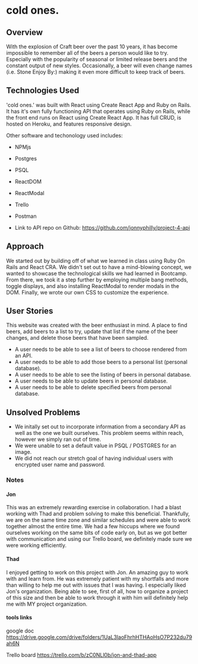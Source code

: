 # cold ones.

## Overview
With the explosion of Craft beer over the past 10 years, it has become impossible to remember all of the beers a person would like to try.  Especially with the popularity of seasonal or limited release beers and the constant output of new styles. Occasionally, a beer will even change names (i.e. Stone Enjoy By:) making it even more difficult to keep track of beers.

## Technologies Used
'cold ones.' was built with React using Create React App and Ruby on Rails. It has it's own fully functioning API that operates using Ruby on Rails, while the front end runs on React using Create React App. It has full CRUD, is hosted on Heroku, and features responsive design.

Other software and techonology used includes:
- NPMjs
- Postgres
- PSQL
- ReactDOM
- ReactModal
- Trello
- Postman

- Link to API repo on Github:
https://github.com/jonnyphilly/project-4-api

## Approach
We started out by building off of what we learned in class using Ruby On Rails and React CRA. We didn't set out to have a mind-blowing concept, we wanted to showcase the technological skills we had learned in Bootcamp. From there, we took it a step further by employing multiple bang methods, toggle displays, and also installing ReactModal to render modals in the DOM. Finally, we wrote our own CSS to customize the experience.

## User Stories
This website was created with the beer enthusiast in mind.  A place to find beers, add beers to a list to try, update that list if the name of the beer changes, and delete those beers that have been sampled.

- A user needs to be able to see a list of beers to choose rendered from an API.
- A user needs to be able to add those beers to a personal list (personal database).
- A user needs to be able to see the listing of beers in personal database.
- A user needs to be able to update beers in personal database.
- A user needs to be able to delete specified beers from personal database.

## Unsolved Problems
- We initally set out to incorporate information from a secondary API as well as the one we built ourselves. This problem seems within reach, however we simply ran out of time.
- We were unable to set a default value in PSQL / POSTGRES for an image.
- We did not reach our stretch goal of having individual users with encrypted user name and password.

### Notes
#### Jon
This was an extremely rewarding exercise in collaboration. I had a blast working with Thad and problem solving to make this beneficial. Thankfully, we are on the same time zone and similar schedules and were able to work together almost the entire time. We had a few hiccups where we found ourselves working on the same bits of code early on, but as we got better with communication and using our Trello board, we definitely made sure we were working efficiently.

#### Thad
I enjoyed getting to work on this project with Jon.  An amazing guy to work with and learn from.  He was extremely patient with my shortfalls and more than willing to help me out with issues that I was having.  I especially liked Jon's organization.  Being able to see, first of all, how to organize a project of this size and then be able to work through it with him will definitely help me with MY project organization.

#### tools links
google doc
https://drive.google.com/drive/folders/1UaL3laoFhrhHTHAoHsO7P232du79ah6N

Trello board
https://trello.com/b/zC0NLl0b/jon-and-thad-app

